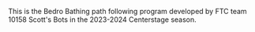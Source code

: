 This is the Bedro Bathing path following program developed by FTC team 10158 Scott's Bots in the 2023-2024 Centerstage season. 

<!-- nightfall.skyfall.thefallof -->
